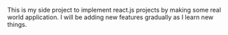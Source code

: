 This is my side project to implement react.js projects by making some real world application. I will be adding new features gradually as I learn new things.